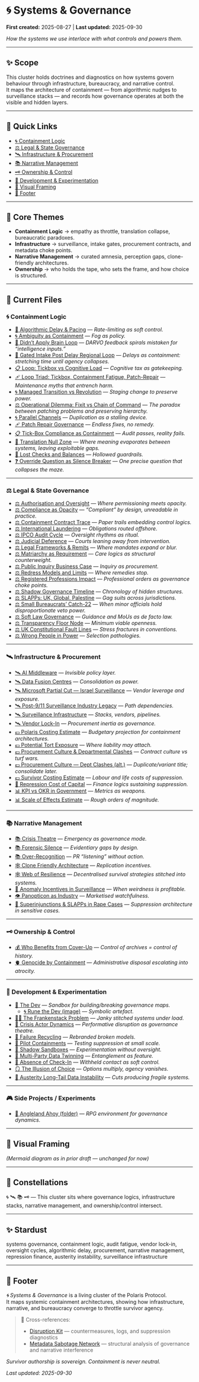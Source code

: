 # 🌀 Systems & Governance  
**First created:** 2025-08-27 | **Last updated:** 2025-09-30  

*How the systems we use interlace with what controls and powers them.*  

---

## ✨ Scope  

This cluster holds doctrines and diagnostics on how systems govern behaviour through infrastructure, bureaucracy, and narrative control.<br>
It maps the architecture of containment — from algorithmic nudges to surveillance stacks — and records how governance operates at both the visible and hidden layers.  

---

## 🧭 Quick Links  

- [🌀 Containment Logic](#-containment-logic)  
- [⚖️ Legal & State Governance](#️-legal--state-governance)  
- [🛰️ Infrastructure & Procurement](#️-infrastructure--procurement)  
- [📚 Narrative Management](#-narrative-management)  
- [🗝 Ownership & Control](#-ownership--control)  
- [🧪 Development & Experimentation](#-development--experimentation)  
- [🔮 Visual Framing](#-visual-framing)  
- [🏮 Footer](#-footer)  

---

## 🦚 Core Themes  

- **Containment Logic** → empathy as throttle, translation collapse, bureaucratic paradoxes.  
- **Infrastructure** → surveillance, intake gates, procurement contracts, and metadata choke points.  
- **Narrative Management** → curated amnesia, perception gaps, clone-friendly architectures.  
- **Ownership** → who holds the tape, who sets the frame, and how choice is structured.  

---

## 📂 Current Files  

### 🌀 Containment Logic  
- [🦯 Algorithmic Delay & Pacing](🦯_algorithmic_delay_and_pacing.md) — *Rate-limiting as soft control.*  
- [🌀 Ambiguity as Containment](🌀_ambiguity_as_containment.md) — *Fog as policy.*  
- [🧠 Didn’t Apply Brain Loop](🧠_didnt_apply_brain_loop.md) — *DARVO feedback spirals mistaken for “intelligence inputs.”*  
- [🛂 Gated Intake Post Delay Regional Loop](🛂_gated_intake_post_delay_regional_loop.md) — *Delays as containment: stretching time until agency collapses.*  
- [📋 Loop: Tickbox vs Cognitive Load](📋_loop_tickbox_vs_cognitive_load.md) — *Cognitive tax as gatekeeping.*  
- [🩹 Loop Triad: Tickbox, Containment Fatigue, Patch-Repair](🩹_loop_triad_tickbox_containment_fatigue_patch_repair.md) — *Maintenance myths that entrench harm.*  
- [🌀 Managed Transition vs Revolution](🌀_managed_transition_vs_revolution.md) — *Staging change to preserve power.*  
- [⚖️ Operational Dilemma: Fixit vs Chain of Command](⚖️_operational_dilemma_fixit_vs_chain_of_command.md) — *The paradox between patching problems and preserving hierarchy.*  
- [🌀 Parallel Channels](🌀_parallel_channels.md) — *Duplication as a stalling device.*  
- [🩹 Patch Repair Governance](🩹_patch_repair_governance.md) — *Endless fixes, no remedy.*  
- [📋 Tick-Box Compliance as Containment](📋_tick_box_compliance_as_containment.md) — *Audit passes, reality fails.*  
- [🛬 Translation Null Zone](🛬_translation_null_zone.md) — *Where meaning evaporates between systems, leaving exploitable gaps.*  
- [🔬 Lost Checks and Balances](🔬_lost_checks_and_balances.md) — *Hollowed guardrails.*  
- [❓ Override Question as Silence Breaker](❓_override_question_as_silence_breaker.md) — *One precise question that collapses the maze.*  

---

### ⚖️ Legal & State Governance  
- [⚖️ Authorisation and Oversight](⚖️_authorisation_and_oversight.md) — *Where permissioning meets opacity.*  
- [⚖️ Compliance as Opacity](⚖️_compliance_as_opacity.md) — *“Compliant” by design, unreadable in practice.*  
- [⚖️ Containment Contract Trace](⚖️_containment_contract_trace.md) — *Paper trails embedding control logics.*  
- [⚖️ International Laundering](⚖️_international_laundering.md) — *Obligations routed offshore.*  
- [⚖️ IPCO Audit Cycle](⚖️_ipco_audit_cycle.md) — *Oversight rhythms as ritual.*  
- [⚖️ Judicial Deference](⚖️_judicial_deference.md) — *Courts leaning away from intervention.*  
- [⚖️ Legal Frameworks & Remits](⚖️_legal_frameworks_remits.md) — *Where mandates expand or blur.*  
- [⚖️ Matriarchy as Requirement](⚖️_matriarchy_as_requirement.md) — *Care logics as structural counterweight.*  
- [⚖️ Public Inquiry Business Case](⚖️_public_inquiry_business_case.md) — *Inquiry as procurement.*  
- [⚖️ Redress Models and Limits](⚖️_redress_models_and_limits.md) — *Where remedies stop.*  
- [⚖️ Registered Professions Impact](⚖️_registered_professions_impact.md) — *Professional orders as governance choke points.*  
- [⚖️ Shadow Governance Timeline](⚖️_shadow_governance_timeline.md) — *Chronology of hidden structures.*  
- [⚖️ SLAPPs: UK, Global, Palestine](⚖️_slapps_uk_global_palestine.md) — *Gag suits across jurisdictions.*  
- [⚖️ Small Bureaucrats’ Catch-22](⚖️_small_bureaucrats_catch22.md) — *When minor officials hold disproportionate veto power.*  
- [⚖️ Soft Law Governance](⚖️_soft_law_governance.md) — *Guidance and MoUs as de facto law.*  
- [⚖️ Transparency Floor Node](⚖️_transparency_floor_node.md) — *Minimum viable openness.*  
- [⚖️ UK Constitutional Fault Lines](⚖️_uk_constitutional_fault_lines.md) — *Stress fractures in conventions.*  
- [⚖️ Wrong People in Power](⚖️_wrong_people_in_power.md) — *Selection pathologies.*  

---

### 🛰️ Infrastructure & Procurement  
- [🛰️ AI Middleware](🛰️_ai_middleware.md) — *Invisible policy layer.*  
- [🛰️ Data Fusion Centres](🛰️_data_fusion_centres.md) — *Consolidation as power.*  
- [🛰️ Microsoft Partial Cut — Israel Surveillance](🛰️_microsoft_partial_cut_israel_surveillance.md) — *Vendor leverage and exposure.*  
- [🛰️ Post-9/11 Surveillance Industry Legacy](🛰️_post_9_11_surveillance_industry_legacy.md) — *Path dependencies.*  
- [🛰️ Surveillance Infrastructure](🛰️_surveillance_infrastructure.md) — *Stacks, vendors, pipelines.*  
- [🛰️ Vendor Lock-In](🛰️_vendor_lock_in.md) — *Procurement inertia as governance.*  
- [💷 Polaris Costing Estimate](💷_polaris_costing_estimate.md) — *Budgetary projection for containment architectures.*  
- [💷 Potential Tort Exposure](💷_potential_tort_exposure.md) — *Where liability may attach.*  
- [💷 Procurement Culture & Departmental Clashes](💷_procurement_culture_and_departmental_clashes.md) — *Contract culture vs turf wars.*  
- [💷 Procurement Culture — Dept Clashes (alt.)](💷_procurement_culture_dept_clashes.md) — *Duplicate/variant title; consolidate later.*  
- [💷 Survivor Costing Estimate](💷_survivor_costing_estimate.md) — *Labour and life costs of suppression.*  
- [💸 Repression Cost of Capital](💸_repression_cost_capital.md) — *Finance logics sustaining suppression.*  
- [📊 KPI vs OKR in Government](📊_kpi_vs_okr_in_government.md) — *Metrics as weapons.*  
- [📊 Scale of Effects Estimate](📊_scale_of_effects_estimate.md) — *Rough orders of magnitude.*  

---

### 📚 Narrative Management  
- [📚 Crisis Theatre](📚_crisis_theatre.md) — *Emergency as governance mode.*  
- [📚 Forensic Silence](📚_forensic_silence.md) — *Evidentiary gaps by design.*  
- [📚 Over-Recognition](📚_over_recognition.md) — *PR “listening” without action.*  
- [🕸️ Clone Friendly Architecture](🕸️_clone_friendly_architecture.md) — *Replication incentives.*  
- [🕸️ Web of Resilience](🕸️_web_of_resilience.md) — *Decentralised survival strategies stitched into systems.*  
- [🎥 Anomaly Incentives in Surveillance](🎥_anomaly_incentives_in_surveillence.md) — *When weirdness is profitable.*  
- [👁️ Panopticon as Industry](👁️_panopticon_as_industry.md) — *Marketised watchfulness.*  
- [🚨 Superinjunctions & SLAPPs in Rape Cases](🚨_superinjunctions_slapps_rape_cases.md) — *Suppression architecture in sensitive cases.*  

---

### 🗝 Ownership & Control  
- [💰 Who Benefits from Cover-Up](💰_who_benefits_from_cover_up.md) — *Control of archives = control of history.*  
- [🫀 Genocide by Containment](🫀_genocide_by_containment.md) — *Administrative disposal escalating into atrocity.*  

---

### 🧪 Development & Experimentation  
- [🧠 The Dev](🧠_the_dev.md) — *Sandbox for building/breaking governance maps.*  
  - [🌀 Rune the Dev (image)](🌀_rune_the_dev.png) — *Symbolic artefact.*  
- [🧟‍♀️ The Frankenstack Problem](🧟‍♀️_the_frankenstack_problem.md) — *Janky stitched systems under load.*  
- [🧨 Crisis Actor Dynamics](🧨_crisis_actor_dynamics.md) — *Performative disruption as governance theatre.*  
- [🧪 Failure Recycling](🧪_failure_recycling.md) — *Rebranded broken models.*  
- [🧪 Pilot Containments](🧪_pilot_containments.md) — *Testing suppression at small scale.*  
- [🧪 Shadow Sandboxes](🧪_shadow_sandboxes.md) — *Experimentation without oversight.*  
- [🎊 Multi-Party Data Twinning](🎊_multi_party_data_twinning.md) — *Entanglement as feature.*  
- [📁 Absence of Check-In](📁_absence_of_check_in.md) — *Withheld contact as soft control.*  
- [🪞 The Illusion of Choice](🪞_the_illusion_of_choice.md) — *Options multiply, agency vanishes.*  
- [🪫 Austerity Long-Tail Data Instability](🪫_austerity_long_tail_data_instability.md) — *Cuts producing fragile systems.*  

---

### 🎮 Side Projects / Experiments  
- [🚩 Angleland Ahoy (folder)](🚩_Angleland_Ahoy) — *RPG environment for governance dynamics.*  

---

## 🔮 Visual Framing  

*(Mermaid diagram as in prior draft — unchanged for now)*  

---

## 🌌 Constellations  

🌀 🛰️ 📚 🗝 — This cluster sits where governance logics, infrastructure stacks, narrative management, and ownership/control intersect.  

---

## ✨ Stardust  

systems governance, containment logic, audit fatigue, vendor lock-in, oversight cycles, algorithmic delay, procurement, narrative management, repression finance, austerity instability, surveillance infrastructure  

---

## 🏮 Footer  

*🌀 Systems & Governance* is a living cluster of the Polaris Protocol.  
It maps systemic containment architectures, showing how infrastructure, narrative, and bureaucracy converge to throttle survivor agency.  

> 📡 Cross-references:  
> - [Disruption Kit](../../) — countermeasures, logs, and suppression diagnostics  
> - [Metadata Sabotage Network](../../../Metadata_Sabotage_Network/) — structural analysis of governance and narrative interference  

*Survivor authorship is sovereign. Containment is never neutral.*  

_Last updated: 2025-09-30_  
